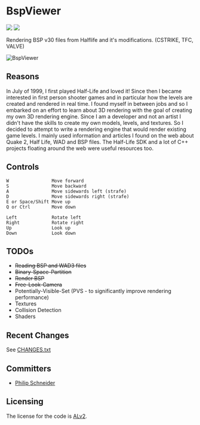# BspViewer

![](https://img.shields.io/badge/.net-v4.5.2-blue.svg)
![](https://img.shields.io/badge/build-passing-green.svg)

Rendering BSP v30 files from Halflife and it's modifications. (CSTRIKE, TFC, VALVE)

![BspViewer](https://github.com/PSneijder/BspViewer/blob/master/Assets/BspViewer.gif)

## Reasons
In July of 1999, I first played Half-Life and loved it! Since then I became interested in first person shooter games and in particular how the levels are created and rendered in real time. I found myself in between jobs and so I embarked on an effort to learn about 3D rendering with the goal of creating my own 3D rendering engine. Since I am a developer and not an artist I didn't have the skills to create my own models, levels, and textures. So I decided to attempt to write a rendering engine that would render existing game levels. I mainly used information and articles I found on the web about Quake 2, Half Life, WAD and BSP files. The Half-Life SDK and a lot of C++ projects floating around the web were useful resources too.

## Controls
```
W                Move forward
S                Move backward
A                Move sidewards left (strafe)
D                Move sidewards right (strafe)
E or Space/Shift Move up
Q or Ctrl        Move down

Left             Rotate left
Right            Rotate right
Up               Look up
Down             Look down
```

## TODOs
* <strike>Reading BSP and WAD3 files</strike>
* <strike>Binary-Space-Partition</strike>
* <strike>Render BSP</strike>
* <strike>Free-Look-Camera</strike>
* Potentially-Visible-Set (PVS - to significantly improve rendering performance)
* Textures
* Collision Detection
* Shaders

## Recent Changes
See [CHANGES.txt](CHANGES.txt)

## Committers
* [Philip Schneider](https://github.com/PSneijder)

## Licensing
The license for the code is [ALv2](http://www.apache.org/licenses/LICENSE-2.0.html).
